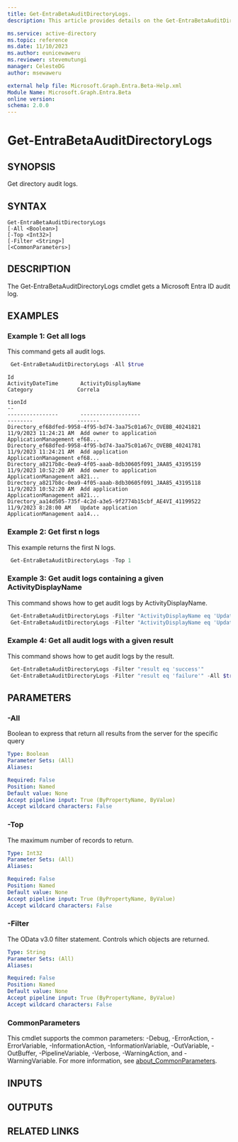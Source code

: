 ```yaml
---
title: Get-EntraBetaAuditDirectoryLogs.
description: This article provides details on the Get-EntraBetaAuditDirectoryLogs command.

ms.service: active-directory
ms.topic: reference
ms.date: 11/10/2023
ms.author: eunicewaweru
ms.reviewer: stevemutungi
manager: CelesteDG
author: msewaweru

external help file: Microsoft.Graph.Entra.Beta-Help.xml
Module Name: Microsoft.Graph.Entra.Beta
online version:
schema: 2.0.0
---
```


# Get-EntraBetaAuditDirectoryLogs

## SYNOPSIS
Get directory audit logs.

## SYNTAX

```
Get-EntraBetaAuditDirectoryLogs 
[-All <Boolean>] 
[-Top <Int32>] 
[-Filter <String>] 
[<CommonParameters>]
```

## DESCRIPTION
The Get-EntraBetaAuditDirectoryLogs cmdlet gets a Microsoft Entra ID audit log.

## EXAMPLES

### Example 1: Get all logs

This command gets all audit logs.

```powershell
 Get-EntraBetaAuditDirectoryLogs -All $true 
```

```Output
Id                                                                      ActivityDateTime       ActivityDisplayName                                             Category              Correla
                                                                                                                                                                                     tionId
--                                                                      ----------------       -------------------                                             --------              -------
Directory_ef68dfed-9958-4f95-bd74-3aa75c01a67c_OVEBB_40241821           11/9/2023 11:24:21 AM  Add owner to application                                        ApplicationManagement ef68...
Directory_ef68dfed-9958-4f95-bd74-3aa75c01a67c_OVEBB_40241781           11/9/2023 11:24:21 AM  Add application                                                 ApplicationManagement ef68...
Directory_a8217b8c-0ea9-4f05-aaab-8db30605f091_JAA85_43195159           11/9/2023 10:52:20 AM  Add owner to application                                        ApplicationManagement a821...
Directory_a8217b8c-0ea9-4f05-aaab-8db30605f091_JAA85_43195118           11/9/2023 10:52:20 AM  Add application                                                 ApplicationManagement a821...
Directory_aa14d505-735f-4c2d-a3e5-9f2774b15cbf_AE4VI_41199522           11/9/2023 8:28:00 AM   Update application                                              ApplicationManagement aa14...
```

### Example 2: Get first n logs

This example returns the first N logs.

```powershell
 Get-EntraBetaAuditDirectoryLogs -Top 1
```

### Example 3: Get audit logs containing a given ActivityDisplayName

This command shows how to get audit logs by ActivityDisplayName.

```powershell
 Get-EntraBetaAuditDirectoryLogs -Filter "ActivityDisplayName eq 'Update rollout policy of feature'" 
 Get-EntraBetaAuditDirectoryLogs -Filter "ActivityDisplayName eq 'Update rollout policy of feature'" -Top 1
```

### Example 4: Get all audit logs with a given result

This command shows how to get audit logs by the result.

```powershell
 Get-EntraBetaAuditDirectoryLogs -Filter "result eq 'success'"
 Get-EntraBetaAuditDirectoryLogs -Filter "result eq 'failure'" -All $true
```

## PARAMETERS

### -All

Boolean to express that return all results from the server for the specific query

```yaml
Type: Boolean
Parameter Sets: (All)
Aliases:

Required: False
Position: Named
Default value: None
Accept pipeline input: True (ByPropertyName, ByValue)
Accept wildcard characters: False
```

### -Top

The maximum number of records to return.

```yaml
Type: Int32
Parameter Sets: (All)
Aliases:

Required: False
Position: Named
Default value: None
Accept pipeline input: True (ByPropertyName, ByValue)
Accept wildcard characters: False
```

### -Filter

The OData v3.0 filter statement.
Controls which objects are returned.

```yaml
Type: String
Parameter Sets: (All)
Aliases:

Required: False
Position: Named
Default value: None
Accept pipeline input: True (ByPropertyName, ByValue)
Accept wildcard characters: False
```

### CommonParameters

This cmdlet supports the common parameters: -Debug, -ErrorAction, -ErrorVariable, -InformationAction, -InformationVariable, -OutVariable, -OutBuffer, -PipelineVariable, -Verbose, -WarningAction, and -WarningVariable. For more information, see [about_CommonParameters](https://go.microsoft.com/fwlink/?LinkID=113216).

## INPUTS

## OUTPUTS

## RELATED LINKS
